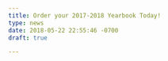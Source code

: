 ```yaml
---
title: Order your 2017-2018 Yearbook Today!
type: news
date: 2018-05-22 22:55:46 -0700
draft: true

---
```

